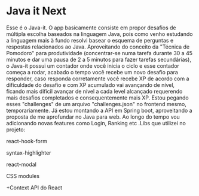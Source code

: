 # Java it Next

Esse é o Java-it. O app basicamente consiste em propor desafios de múltipla escolha baseados na linguagem Java, pois como venho estudando a linguagem mais à fundo resolvi basear o esquema de perguntas e respostas relacionados ao Java. Aproveitando do conceito da "Técnica de Pomodoro" para produtividade (concentrar-se numa tarefa durante 30 a 45 minutos e dar uma pausa de 2 a 5 minutos para fazer tarefas secundárias), o Java-it possui um contador onde você inicia o ciclo e esse contador começa a rodar, acabado o tempo você recebe um novo desafio para responder, caso responda corretamente você recebe XP de acordo com a dificuldade do desafio e com XP acumulado vai avançando de nível, ficando mais difícil avançar de nível a cada level alcançado requerendo mais desafios completados e consequentemente mais XP. Estou pegando esses "challenges" de um arquivo "challenges.json" no frontend mesmo, temporariamente. Já estou montando a API em Spring boot, aproveitando a proposta de me aprofundar no Java para web. Ao longo do tempo vou adicionando novas features como Login, Ranking etc .Libs que utilizei no projeto:

react-hook-form

syntax-highlighter

react-modal

CSS modules

+Context API do React
